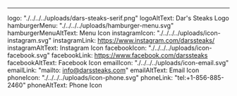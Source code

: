 ---
logo: "./../../../uploads/dars-steaks-serif.png"
logoAltText: Dar's Steaks Logo
hamburgerMenu: "./../../../uploads/hamburger-menu.svg"
hamburgerMenuAltText: Menu Icon
instagramIcon: "./../../../uploads/icon-instagram.svg"
instagramLink: https://www.instagram.com/darssteaks/
instagramAltText: Instagram Icon
facebookIcon: "./../../../uploads/icon-facebook.svg"
facebookLink: https://www.facebook.com/darssteaks
facebookAltText: Facebook Icon
emailIcon: "./../../../uploads/icon-email.svg"
emailLink: "mailto: info@darssteaks.com"
emailAltText: Email Icon
phoneIcon: "./../../../uploads/icon-phone.svg"
phoneLink: "tel:+1-856-885-2460"
phoneAltText: Phone Icon
